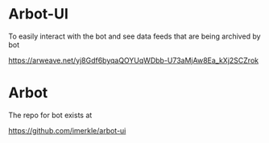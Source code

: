 
# Arbot-UI

To easily interact with the bot and see data feeds that are being archived by bot 

https://arweave.net/yj8Gdf6byqaQOYUqWDbb-U73aMjAw8Ea_kXj2SCZrok

# Arbot

The repo for bot exists at 

https://github.com/imerkle/arbot-ui
